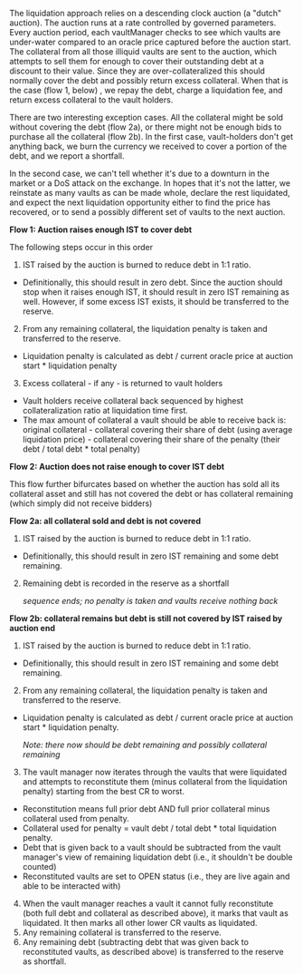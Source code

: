 The liquidation approach relies on a descending clock auction (a
"dutch" auction). The auction runs at a rate controlled by governed
parameters. Every auction period, each vaultManager checks to see which
vaults are under-water compared to an oracle price captured before the
auction start. The collateral from all those illiquid vaults are sent to the
auction, which attempts to sell them for enough to cover their outstanding
debt at  a discount to their value. Since they are over-collateralized this
should normally cover the debt and possibly return excess collateral. When
that is the case (flow 1, below) , we repay the debt, charge a liquidation fee,
and return excess collateral to the vault holders.

There are two interesting exception cases. All the collateral might be sold
without covering the debt (flow 2a), or there might not be enough bids to
purchase all the collateral (flow 2b). In the first case, vault-holders don't
get anything back, we burn the currency we received to cover a portion of the
debt, and we report a shortfall.

In the second case, we can't tell whether it's due to a downturn in the
market or a DoS attack on the exchange. In hopes that it's not the latter, we
reinstate as many vaults as can be made whole, declare the rest liquidated,
and expect the next liquidation opportunity either to find the price has
recovered, or to send a possibly different set of vaults to the next auction.


**Flow 1: Auction raises enough IST to cover debt**

The following steps occur in this order

1. IST raised by the auction is burned to reduce debt in 1:1 ratio.

- Definitionally, this should result in zero debt. Since the auction should stop
  when it raises enough IST, it should result in zero IST remaining as well.
  However, if some excess IST exists, it should be transferred to the reserve.

2. From any remaining collateral, the liquidation penalty is taken and
   transferred to the reserve.

- Liquidation penalty is calculated as debt / current oracle price at auction
  start * liquidation penalty

3. Excess collateral - if any - is returned to vault holders

- Vault holders receive collateral back sequenced by highest collateralization
  ratio at liquidation time first.
- The max amount of collateral a vault should be able to receive back is:
  original collateral - collateral covering their share of debt (using average
  liquidation price) - collateral covering their share of the penalty (their
  debt / total debt \* total penalty)

**Flow 2: Auction does not raise enough to cover IST debt**

This flow further bifurcates based on whether the auction has sold all its
collateral asset and still has not covered the debt or has collateral
remaining (which simply did not receive bidders)

**Flow 2a: all collateral sold and debt is not covered**

1. IST raised by the auction is burned to reduce debt in 1:1 ratio.

- Definitionally, this should result in zero IST remaining and some debt
  remaining.

2. Remaining debt is recorded in the reserve as a shortfall
   
   *sequence ends; no penalty is taken and vaults receive nothing back*

**Flow 2b: collateral remains but debt is still not covered by IST raised by
auction end**

1. IST raised by the auction is burned to reduce debt in 1:1 ratio.

- Definitionally, this should result in zero IST remaining and some debt remaining.

2. From any remaining collateral, the liquidation penalty is taken and
   transferred to the reserve.

- Liquidation penalty is calculated as debt / current oracle price at auction
  start \* liquidation penalty.

  _Note: there now should be debt remaining and possibly collateral remaining_

3. The vault manager now iterates through the vaults that were liquidated and
   attempts to reconstitute them (minus collateral from the liquidation penalty)
   starting from the best CR to worst.

- Reconstitution means full prior debt AND full prior collateral minus
  collateral used from penalty.
- Collateral used for penalty = vault debt / total debt \* total liquidation penalty.
- Debt that is given back to a vault should be subtracted from the vault
  manager's view of remaining liquidation debt (i.e., it shouldn't be
  double counted)
- Reconstituted vaults are set to OPEN status (i.e., they are live again
  and able to be interacted with)

4. When the vault manager reaches a vault it cannot fully reconstitute
   (both full debt and collateral as described above), it marks that vault as
   liquidated. It then marks all other lower CR vaults as liquidated.
5. Any remaining collateral is transferred to the reserve.
6. Any remaining debt (subtracting debt that was given back to reconstituted
   vaults, as described above) is transferred to the reserve as shortfall.
